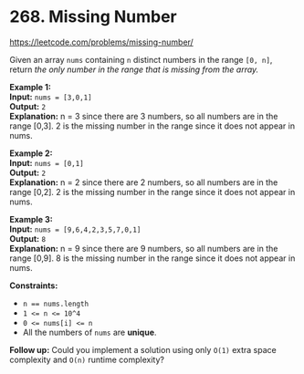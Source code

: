 # 268. Missing Number

https://leetcode.com/problems/missing-number/

Given an array `nums` containing `n` distinct numbers in the range `[0, n]`, return _the only number in the range that is missing from the array._

**Example 1:**\
**Input:** `nums = [3,0,1]`\
**Output:** `2`\
**Explanation:** n = 3 since there are 3 numbers, so all numbers are in the range [0,3]. 2 is the missing number in the range since it does not appear in nums.

**Example 2:**\
**Input:** `nums = [0,1]`\
**Output:** `2`\
**Explanation:** n = 2 since there are 2 numbers, so all numbers are in the range [0,2]. 2 is the missing number in the range since it does not appear in nums.

**Example 3:**\
**Input:** `nums = [9,6,4,2,3,5,7,0,1]`\
**Output:** `8`\
**Explanation:** n = 9 since there are 9 numbers, so all numbers are in the range [0,9]. 8 is the missing number in the range since it does not appear in nums.

**Constraints:**

- `n == nums.length`
- `1 <= n <= 10^4`
- `0 <= nums[i] <= n`
- All the numbers of `nums` are **unique**.

**Follow up:** Could you implement a solution using only `O(1)` extra space complexity and `O(n)` runtime complexity?

